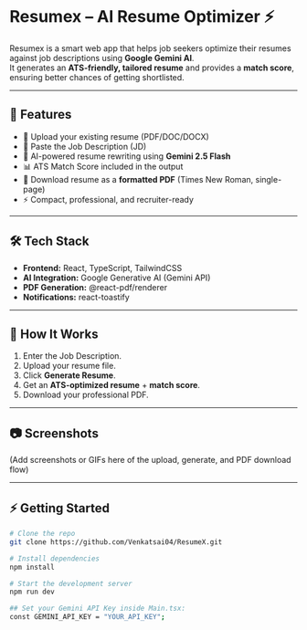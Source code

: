 # Resumex – AI Resume Optimizer ⚡

Resumex is a smart web app that helps job seekers optimize their resumes against job descriptions using **Google Gemini AI**.  
It generates an **ATS-friendly, tailored resume** and provides a **match score**, ensuring better chances of getting shortlisted.

---

## 🚀 Features
- 📂 Upload your existing resume (PDF/DOC/DOCX)  
- 📝 Paste the Job Description (JD)  
- 🤖 AI-powered resume rewriting using **Gemini 2.5 Flash**  
- 📊 ATS Match Score included in the output  
- 📄 Download resume as a **formatted PDF** (Times New Roman, single-page)  
- ⚡ Compact, professional, and recruiter-ready  

---

## 🛠️ Tech Stack
- **Frontend:** React, TypeScript, TailwindCSS  
- **AI Integration:** Google Generative AI (Gemini API)  
- **PDF Generation:** @react-pdf/renderer  
- **Notifications:** react-toastify  

---

## 📌 How It Works
1. Enter the Job Description.  
2. Upload your resume file.  
3. Click **Generate Resume**.  
4. Get an **ATS-optimized resume** + **match score**.  
5. Download your professional PDF.  

---

## 📷 Screenshots
(Add screenshots or GIFs here of the upload, generate, and PDF download flow)

---

## ⚡ Getting Started

```bash
# Clone the repo
git clone https://github.com/Venkatsai04/ResumeX.git

# Install dependencies
npm install

# Start the development server
npm run dev

## Set your Gemini API Key inside Main.tsx:
const GEMINI_API_KEY = "YOUR_API_KEY";
